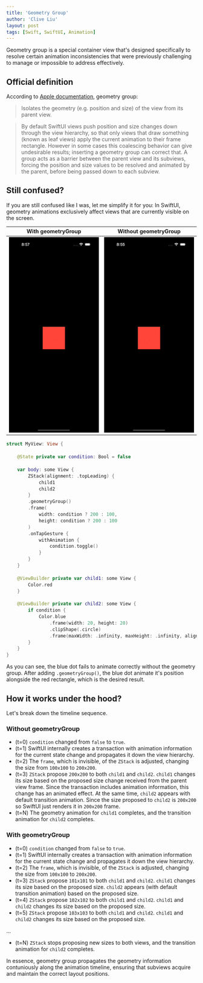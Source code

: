 ```yaml
---
title: 'Geometry Group'
author: 'Clive Liu'
layout: post
tags: [Swift, SwiftUI, Animation]
---
```


Geometry group is a special container view that's designed specifically to resolve certain animation inconsistencies that were previously challenging to manage or impossible to address effectively.

## Official definition

According to [Apple documentation](https://developer.apple.com/documentation/swiftui/view/geometrygroup()), geometry group: 

> Isolates the geometry (e.g. position and size) of the view from its parent view.

> By default SwiftUI views push position and size changes down through the view hierarchy, so that only views that draw something (known as leaf views) apply the current animation to their frame rectangle. However in some cases this coalescing behavior can give undesirable results; inserting a geometry group can correct that. A group acts as a barrier between the parent view and its subviews, forcing the position and size values to be resolved and animated by the parent, before being passed down to each subview.

## Still confused?

If you are still confused like I was, let me simplify it for you: In SwiftUI, geometry animations exclusively affect views that are currently visible on the screen.

| With geometryGroup                                            | Without geometryGroup                                            |
|---------------------------------------------------------------|------------------------------------------------------------------|
| ![](../assets/2025/01/geometry-group/with-geometry-group.gif) | ![](../assets/2025/01/geometry-group/without-geometry-group.gif) |

```swift
struct MyView: View {

    @State private var condition: Bool = false

    var body: some View {
        ZStack(alignment: .topLeading) {
            child1
            child2
        }
        .geometryGroup()
        .frame(
            width: condition ? 200 : 100,
            height: condition ? 200 : 100
        )
        .onTapGesture {
            withAnimation {
                condition.toggle()
            }
        }
    }

    @ViewBuilder private var child1: some View {
        Color.red
    }

    @ViewBuilder private var child2: some View {
        if condition {
            Color.blue
                .frame(width: 20, height: 20)
                .clipShape(.circle)
                .frame(maxWidth: .infinity, maxHeight: .infinity, alignment: .topLeading)
        }
    }
}

```

As you can see, the blue dot fails to animate correctly without the geometry group. After adding `.geometryGroup()`, the blue dot animate it's position alongside the red rectangle, which is the desired result. 

## How it works under the hood?

Let's break down the timeline sequence.

### Without geometryGroup

- (t=0) `condition` changed from `false` to `true`.
- (t=1) SwiftUI internally creates a transaction with animation information for the current state change and propagates it down the view hierarchy.
- (t=2) The `frame`, which is invisible, of the `ZStack` is adjusted, changing the size from `100x100` to `200x200`. 
- (t=3) `ZStack` propose `200x200` to both `child1` and `child2`. `child1` changes its size based on the proposed size change received from the parent view frame. Since the transaction includes animation information, this change has an animated effect. At the same time, `child2` appears with default transition animation. Since the size proposed to `child2` is `200x200` so SwiftUI just renders it in `200x200` frame.
- (t=N) The geometry animation for `child1` completes, and the transition animation for `child2` completes.

### With geometryGroup

- (t=0) `condition` changed from `false` to `true`.
- (t=1) SwiftUI internally creates a transaction with animation information for the current state change and propagates it down the view hierarchy.
- (t=2) The `frame`, which is invisible, of the `ZStack` is adjusted, changing the size from `100x100` to `200x200`.
- (t=3) `ZStack` propose `101x101` to both `child1` and `child2`. `child1` changes its size based on the proposed size. `child2` appears (with default transition animation) based on the proposed size.
- (t=4) `ZStack` propose `102x102` to both `child1` and `child2`. `child1` and `child2` changes its size based on the proposed size.
- (t=5) `ZStack` propose `103x103` to both `child1` and `child2`. `child1` and `child2` changes its size based on the proposed size.

...

- (t=N) `ZStack` stops proposing new sizes to both views, and the transition animation for `child2` completes.

In essence, geometry group propagates the geometry information contuniously along the animation timeline, ensuring that subviews acquire and maintain the correct layout positions.
